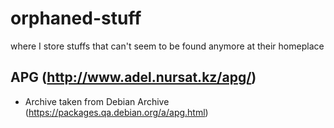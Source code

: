 # orphaned-stuff
where I store stuffs that can't seem to be found anymore at their homeplace

## APG (http://www.adel.nursat.kz/apg/)
* Archive taken from Debian Archive (https://packages.qa.debian.org/a/apg.html) 
